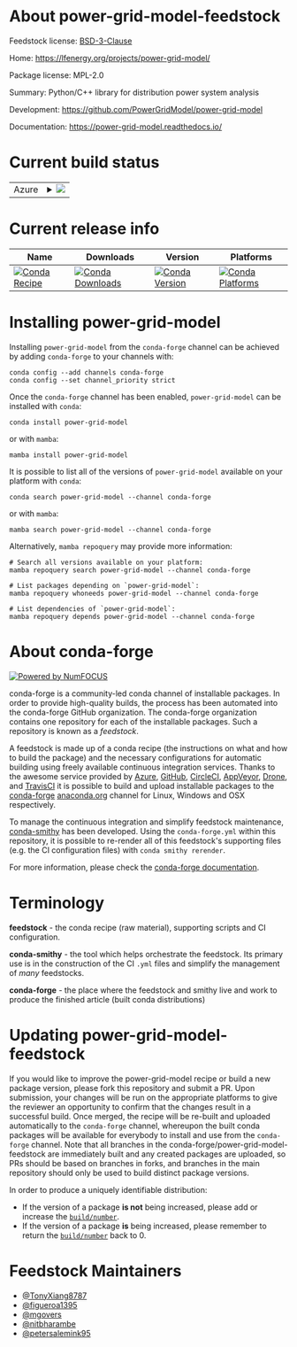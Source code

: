 About power-grid-model-feedstock
================================

Feedstock license: [BSD-3-Clause](https://github.com/conda-forge/power-grid-model-feedstock/blob/main/LICENSE.txt)

Home: https://lfenergy.org/projects/power-grid-model/

Package license: MPL-2.0

Summary: Python/C++ library for distribution power system analysis

Development: https://github.com/PowerGridModel/power-grid-model

Documentation: https://power-grid-model.readthedocs.io/

Current build status
====================


<table>
    
  <tr>
    <td>Azure</td>
    <td>
      <details>
        <summary>
          <a href="https://dev.azure.com/conda-forge/feedstock-builds/_build/latest?definitionId=19459&branchName=main">
            <img src="https://dev.azure.com/conda-forge/feedstock-builds/_apis/build/status/power-grid-model-feedstock?branchName=main">
          </a>
        </summary>
        <table>
          <thead><tr><th>Variant</th><th>Status</th></tr></thead>
          <tbody><tr>
              <td>linux_64_python3.11.____cpython</td>
              <td>
                <a href="https://dev.azure.com/conda-forge/feedstock-builds/_build/latest?definitionId=19459&branchName=main">
                  <img src="https://dev.azure.com/conda-forge/feedstock-builds/_apis/build/status/power-grid-model-feedstock?branchName=main&jobName=linux&configuration=linux%20linux_64_python3.11.____cpython" alt="variant">
                </a>
              </td>
            </tr><tr>
              <td>linux_64_python3.12.____cpython</td>
              <td>
                <a href="https://dev.azure.com/conda-forge/feedstock-builds/_build/latest?definitionId=19459&branchName=main">
                  <img src="https://dev.azure.com/conda-forge/feedstock-builds/_apis/build/status/power-grid-model-feedstock?branchName=main&jobName=linux&configuration=linux%20linux_64_python3.12.____cpython" alt="variant">
                </a>
              </td>
            </tr><tr>
              <td>linux_64_python3.13.____cp313</td>
              <td>
                <a href="https://dev.azure.com/conda-forge/feedstock-builds/_build/latest?definitionId=19459&branchName=main">
                  <img src="https://dev.azure.com/conda-forge/feedstock-builds/_apis/build/status/power-grid-model-feedstock?branchName=main&jobName=linux&configuration=linux%20linux_64_python3.13.____cp313" alt="variant">
                </a>
              </td>
            </tr><tr>
              <td>linux_aarch64_python3.11.____cpython</td>
              <td>
                <a href="https://dev.azure.com/conda-forge/feedstock-builds/_build/latest?definitionId=19459&branchName=main">
                  <img src="https://dev.azure.com/conda-forge/feedstock-builds/_apis/build/status/power-grid-model-feedstock?branchName=main&jobName=linux&configuration=linux%20linux_aarch64_python3.11.____cpython" alt="variant">
                </a>
              </td>
            </tr><tr>
              <td>linux_aarch64_python3.12.____cpython</td>
              <td>
                <a href="https://dev.azure.com/conda-forge/feedstock-builds/_build/latest?definitionId=19459&branchName=main">
                  <img src="https://dev.azure.com/conda-forge/feedstock-builds/_apis/build/status/power-grid-model-feedstock?branchName=main&jobName=linux&configuration=linux%20linux_aarch64_python3.12.____cpython" alt="variant">
                </a>
              </td>
            </tr><tr>
              <td>linux_aarch64_python3.13.____cp313</td>
              <td>
                <a href="https://dev.azure.com/conda-forge/feedstock-builds/_build/latest?definitionId=19459&branchName=main">
                  <img src="https://dev.azure.com/conda-forge/feedstock-builds/_apis/build/status/power-grid-model-feedstock?branchName=main&jobName=linux&configuration=linux%20linux_aarch64_python3.13.____cp313" alt="variant">
                </a>
              </td>
            </tr><tr>
              <td>osx_64_python3.11.____cpython</td>
              <td>
                <a href="https://dev.azure.com/conda-forge/feedstock-builds/_build/latest?definitionId=19459&branchName=main">
                  <img src="https://dev.azure.com/conda-forge/feedstock-builds/_apis/build/status/power-grid-model-feedstock?branchName=main&jobName=osx&configuration=osx%20osx_64_python3.11.____cpython" alt="variant">
                </a>
              </td>
            </tr><tr>
              <td>osx_64_python3.12.____cpython</td>
              <td>
                <a href="https://dev.azure.com/conda-forge/feedstock-builds/_build/latest?definitionId=19459&branchName=main">
                  <img src="https://dev.azure.com/conda-forge/feedstock-builds/_apis/build/status/power-grid-model-feedstock?branchName=main&jobName=osx&configuration=osx%20osx_64_python3.12.____cpython" alt="variant">
                </a>
              </td>
            </tr><tr>
              <td>osx_64_python3.13.____cp313</td>
              <td>
                <a href="https://dev.azure.com/conda-forge/feedstock-builds/_build/latest?definitionId=19459&branchName=main">
                  <img src="https://dev.azure.com/conda-forge/feedstock-builds/_apis/build/status/power-grid-model-feedstock?branchName=main&jobName=osx&configuration=osx%20osx_64_python3.13.____cp313" alt="variant">
                </a>
              </td>
            </tr><tr>
              <td>osx_arm64_python3.11.____cpython</td>
              <td>
                <a href="https://dev.azure.com/conda-forge/feedstock-builds/_build/latest?definitionId=19459&branchName=main">
                  <img src="https://dev.azure.com/conda-forge/feedstock-builds/_apis/build/status/power-grid-model-feedstock?branchName=main&jobName=osx&configuration=osx%20osx_arm64_python3.11.____cpython" alt="variant">
                </a>
              </td>
            </tr><tr>
              <td>osx_arm64_python3.12.____cpython</td>
              <td>
                <a href="https://dev.azure.com/conda-forge/feedstock-builds/_build/latest?definitionId=19459&branchName=main">
                  <img src="https://dev.azure.com/conda-forge/feedstock-builds/_apis/build/status/power-grid-model-feedstock?branchName=main&jobName=osx&configuration=osx%20osx_arm64_python3.12.____cpython" alt="variant">
                </a>
              </td>
            </tr><tr>
              <td>osx_arm64_python3.13.____cp313</td>
              <td>
                <a href="https://dev.azure.com/conda-forge/feedstock-builds/_build/latest?definitionId=19459&branchName=main">
                  <img src="https://dev.azure.com/conda-forge/feedstock-builds/_apis/build/status/power-grid-model-feedstock?branchName=main&jobName=osx&configuration=osx%20osx_arm64_python3.13.____cp313" alt="variant">
                </a>
              </td>
            </tr><tr>
              <td>win_64_python3.11.____cpython</td>
              <td>
                <a href="https://dev.azure.com/conda-forge/feedstock-builds/_build/latest?definitionId=19459&branchName=main">
                  <img src="https://dev.azure.com/conda-forge/feedstock-builds/_apis/build/status/power-grid-model-feedstock?branchName=main&jobName=win&configuration=win%20win_64_python3.11.____cpython" alt="variant">
                </a>
              </td>
            </tr><tr>
              <td>win_64_python3.12.____cpython</td>
              <td>
                <a href="https://dev.azure.com/conda-forge/feedstock-builds/_build/latest?definitionId=19459&branchName=main">
                  <img src="https://dev.azure.com/conda-forge/feedstock-builds/_apis/build/status/power-grid-model-feedstock?branchName=main&jobName=win&configuration=win%20win_64_python3.12.____cpython" alt="variant">
                </a>
              </td>
            </tr><tr>
              <td>win_64_python3.13.____cp313</td>
              <td>
                <a href="https://dev.azure.com/conda-forge/feedstock-builds/_build/latest?definitionId=19459&branchName=main">
                  <img src="https://dev.azure.com/conda-forge/feedstock-builds/_apis/build/status/power-grid-model-feedstock?branchName=main&jobName=win&configuration=win%20win_64_python3.13.____cp313" alt="variant">
                </a>
              </td>
            </tr>
          </tbody>
        </table>
      </details>
    </td>
  </tr>
</table>

Current release info
====================

| Name | Downloads | Version | Platforms |
| --- | --- | --- | --- |
| [![Conda Recipe](https://img.shields.io/badge/recipe-power--grid--model-green.svg)](https://anaconda.org/conda-forge/power-grid-model) | [![Conda Downloads](https://img.shields.io/conda/dn/conda-forge/power-grid-model.svg)](https://anaconda.org/conda-forge/power-grid-model) | [![Conda Version](https://img.shields.io/conda/vn/conda-forge/power-grid-model.svg)](https://anaconda.org/conda-forge/power-grid-model) | [![Conda Platforms](https://img.shields.io/conda/pn/conda-forge/power-grid-model.svg)](https://anaconda.org/conda-forge/power-grid-model) |

Installing power-grid-model
===========================

Installing `power-grid-model` from the `conda-forge` channel can be achieved by adding `conda-forge` to your channels with:

```
conda config --add channels conda-forge
conda config --set channel_priority strict
```

Once the `conda-forge` channel has been enabled, `power-grid-model` can be installed with `conda`:

```
conda install power-grid-model
```

or with `mamba`:

```
mamba install power-grid-model
```

It is possible to list all of the versions of `power-grid-model` available on your platform with `conda`:

```
conda search power-grid-model --channel conda-forge
```

or with `mamba`:

```
mamba search power-grid-model --channel conda-forge
```

Alternatively, `mamba repoquery` may provide more information:

```
# Search all versions available on your platform:
mamba repoquery search power-grid-model --channel conda-forge

# List packages depending on `power-grid-model`:
mamba repoquery whoneeds power-grid-model --channel conda-forge

# List dependencies of `power-grid-model`:
mamba repoquery depends power-grid-model --channel conda-forge
```


About conda-forge
=================

[![Powered by
NumFOCUS](https://img.shields.io/badge/powered%20by-NumFOCUS-orange.svg?style=flat&colorA=E1523D&colorB=007D8A)](https://numfocus.org)

conda-forge is a community-led conda channel of installable packages.
In order to provide high-quality builds, the process has been automated into the
conda-forge GitHub organization. The conda-forge organization contains one repository
for each of the installable packages. Such a repository is known as a *feedstock*.

A feedstock is made up of a conda recipe (the instructions on what and how to build
the package) and the necessary configurations for automatic building using freely
available continuous integration services. Thanks to the awesome service provided by
[Azure](https://azure.microsoft.com/en-us/services/devops/), [GitHub](https://github.com/),
[CircleCI](https://circleci.com/), [AppVeyor](https://www.appveyor.com/),
[Drone](https://cloud.drone.io/welcome), and [TravisCI](https://travis-ci.com/)
it is possible to build and upload installable packages to the
[conda-forge](https://anaconda.org/conda-forge) [anaconda.org](https://anaconda.org/)
channel for Linux, Windows and OSX respectively.

To manage the continuous integration and simplify feedstock maintenance,
[conda-smithy](https://github.com/conda-forge/conda-smithy) has been developed.
Using the ``conda-forge.yml`` within this repository, it is possible to re-render all of
this feedstock's supporting files (e.g. the CI configuration files) with ``conda smithy rerender``.

For more information, please check the [conda-forge documentation](https://conda-forge.org/docs/).

Terminology
===========

**feedstock** - the conda recipe (raw material), supporting scripts and CI configuration.

**conda-smithy** - the tool which helps orchestrate the feedstock.
                   Its primary use is in the construction of the CI ``.yml`` files
                   and simplify the management of *many* feedstocks.

**conda-forge** - the place where the feedstock and smithy live and work to
                  produce the finished article (built conda distributions)


Updating power-grid-model-feedstock
===================================

If you would like to improve the power-grid-model recipe or build a new
package version, please fork this repository and submit a PR. Upon submission,
your changes will be run on the appropriate platforms to give the reviewer an
opportunity to confirm that the changes result in a successful build. Once
merged, the recipe will be re-built and uploaded automatically to the
`conda-forge` channel, whereupon the built conda packages will be available for
everybody to install and use from the `conda-forge` channel.
Note that all branches in the conda-forge/power-grid-model-feedstock are
immediately built and any created packages are uploaded, so PRs should be based
on branches in forks, and branches in the main repository should only be used to
build distinct package versions.

In order to produce a uniquely identifiable distribution:
 * If the version of a package **is not** being increased, please add or increase
   the [``build/number``](https://docs.conda.io/projects/conda-build/en/latest/resources/define-metadata.html#build-number-and-string).
 * If the version of a package **is** being increased, please remember to return
   the [``build/number``](https://docs.conda.io/projects/conda-build/en/latest/resources/define-metadata.html#build-number-and-string)
   back to 0.

Feedstock Maintainers
=====================

* [@TonyXiang8787](https://github.com/TonyXiang8787/)
* [@figueroa1395](https://github.com/figueroa1395/)
* [@mgovers](https://github.com/mgovers/)
* [@nitbharambe](https://github.com/nitbharambe/)
* [@petersalemink95](https://github.com/petersalemink95/)

